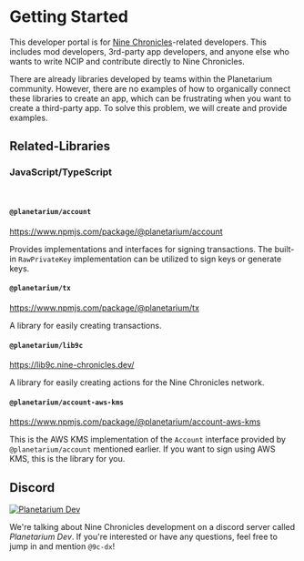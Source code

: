 # Getting Started

This developer portal is for [Nine Chronicles]-related developers. This includes mod developers, 3rd-party app developers, and anyone else who wants to write NCIP and contribute directly to Nine Chronicles.

There are already libraries developed by teams within the Planetarium community. However, there are no examples of how to organically connect these libraries to create an app, which can be frustrating when you want to create a third-party app. To solve this problem, we will create and provide examples.

[Nine Chronicles]: https://nine-chronicles.com/

## Related-Libraries

### JavaScript/TypeScript

<br/>

#### `@planetarium/account`

https://www.npmjs.com/package/@planetarium/account

Provides implementations and interfaces for signing transactions. The built-in `RawPrivateKey` implementation can be utilized to sign keys or generate keys.

#### `@planetarium/tx`

https://www.npmjs.com/package/@planetarium/tx

A library for easily creating transactions.

#### `@planetarium/lib9c`

https://lib9c.nine-chronicles.dev/

A library for easily creating actions for the Nine Chronicles network.

#### `@planetarium/account-aws-kms`

https://www.npmjs.com/package/@planetarium/account-aws-kms

This is the AWS KMS implementation of the `Account` interface provided by `@planetarium/account` mentioned earlier. If you want to sign using AWS KMS, this is the library for you.

## Discord

[![Planetarium Dev][planetarium-dev-badge]][planetarium-dev-invite-link]

We're talking about Nine Chronicles development on a discord server called *Planetarium Dev*. If you're interested or have any questions, feel free to jump in and mention `@9c-dx`!

[planetarium-dev-badge]: https://img.shields.io/discord/928926944937013338?color=6278DA&label=Planetarium-dev&logo=discord&logoColor=white
[planetarium-dev-invite-link]: https://discord.com/invite/RYJDyFRYY7
